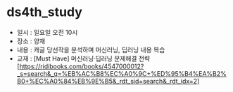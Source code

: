 # ds4th_study
- 일시 : 일요일 오전 10시 
- 장소 : 양재
- 내용 : 캐글 당선작을 분석하며 머신러닝, 딥러닝 내용 복습
- 교재 : [Must Have] 머신러닝·딥러닝 문제해결 전략[https://ridibooks.com/books/4547000012?_s=search&_q=%EB%AC%B8%EC%A0%9C+%ED%95%B4%EA%B2%B0+%EC%A0%84%EB%9E%B5&_rdt_sid=search&_rdt_idx=2]